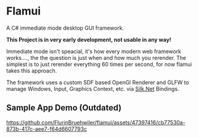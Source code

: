 # Flamui
A C# immediate mode desktop GUI framework.

**This Project is in very early development, not usable in any way!**

Immediate mode isn't speacial, it's how every modern web framework works...., the the question is just when and how much you rerender. The simplest is to just rerender everything 60 times per second, for now flamui takes this approach.

The framework uses a custom SDF based OpenGl Renderer and GLFW to manage Windows, Input, Graphics Context, etc. via [Silk.Net](https://github.com/dotnet/Silk.NET) Bindings.

## Sample App Demo (Outdated)
https://github.com/FlurinBruehwiler/flamui/assets/47397416/cb77530a-873b-417c-aee7-f64d6607793c
